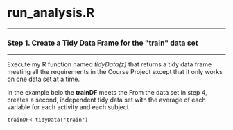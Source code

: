 # run_analysis.R
---------------------------------------------------------


### Step 1. Create a Tidy Data Frame for the "train" data set
------------------------
Execute my R function named *tidyData(z)* that returns a tidy data frame meeting all the requirements in the Course Project except that it only works on one data set at a time. 

In the example belo the **trainDF** meets the From the data set in step 4, creates a second, independent tidy data set with the average of each variable for each activity and each subject

````
trainDF<-tidyData("train")
````
